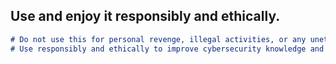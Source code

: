 ## Use and enjoy it responsibly and ethically.
```markdown 
# Do not use this for personal revenge, illegal activities, or any unethical purposes.
# Use responsibly and ethically to improve cybersecurity knowledge and skills.
```
